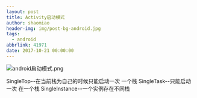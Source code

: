 ```yaml
---
layout: post
title: Activity启动模式
author: shaomiao
header-img: img/post-bg-android.jpg
tags:
  - android
abbrlink: 41971
date: 2017-10-21 00:00:00
---
```


![android启动模式.png](http://upload-images.jianshu.io/upload_images/2590671-1490894bed7145d7.png?imageMogr2/auto-orient/strip%7CimageView2/2/w/1240)

SingleTop--在当前栈为自己的时候只能启动一次 一个栈
SingleTask--只能启动一次 在一个栈
SingleInstance--一个实例存在不同栈
